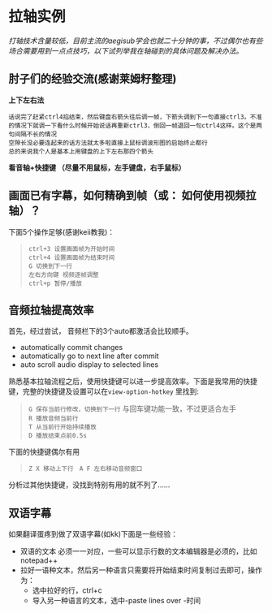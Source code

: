 # 拉轴实例
*打轴技术含量较低，目前主流的aegisub学会也就二十分钟的事，不过偶尔也有些场合需要用到一点点技巧，以下试列举我在轴碰到的具体问题及解决办法。*  

## 肘子们的经验交流(感谢莱姆籽整理)  

**上下左右法**
```
话说完了赶紧ctrl4掐结束，然后键盘右箭头往后调一帧，下箭头调到下一句直接ctrl3。不准的情况下就调一下看什么时候开始说话再重新ctrl3，倒回一帧退回一句ctrl4这样。这个是两句间隔不长的情况  
空隙长没必要连起来的话方法就太多啦直接上鼠标调波形图的启始终止都行  
总的来说我个人是基本上用键盘的上下左右那四个箭头  
```
**看音轴+快捷键 （尽量不用鼠标，左手键盘，右手鼠标）**  





## 画面已有字幕，如何精确到帧（或： 如何使用视频拉轴）？  
下面5个操作足够(感谢keii教我)：  

>`ctrl+3 设置画面帧为开始时间`  
>`ctrl+4 设置画面帧为结束时间`  
>`G 切换到下一行`  
>`左右方向键 视频逐帧调整`  
>`ctrl+p 暂停/播放`

## 音频拉轴提高效率    

首先，经过尝试， 音频栏下的3个auto都激活会比较顺手。
* automatically commit changes  
* automatically go to next line after commit  
* auto scroll audio display to selected lines  
    
熟悉基本拉轴流程之后，使用快捷键可以进一步提高效率。下面是我常用的快捷键，完整的快捷键及设置可以在`view-option-hotkey` 里找到:  

>`G 保存当前行修改，切换到下一行` 与回车键功能一致，不过更适合左手  
>`R 播放音频当前行`  
>`T 从当前行开始持续播放`  
>`D 播放结束点前0.5s`  

下面的快捷键偶尔有用
>`Z X 移动上下行`  
>`A F 左右移动音频窗口`  


分析过其他快捷键，没找到特别有用的就不列了……  

## 双语字幕    

如果翻译蛋疼到做了双语字幕(如kk)下面是一些经验：
* 双语的文本 必须一一对应，一些可以显示行数的文本编辑器是必须的，比如notepad++  
* 拉好一语种文本，然后另一种语言只需要将开始结束时间复制过去即可，操作为：   
    * 选中拉好的行，ctrl+c  
    * 导入另一种语言的文本，选中-paste lines over -时间  
    
    


